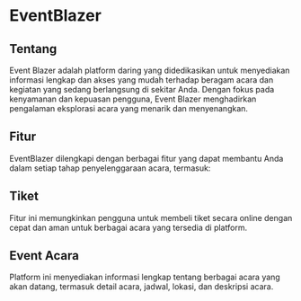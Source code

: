 # EventBlazer

## Tentang

Event Blazer adalah platform daring yang didedikasikan untuk menyediakan informasi lengkap dan akses yang mudah terhadap beragam acara dan kegiatan yang sedang berlangsung di sekitar Anda. Dengan fokus pada kenyamanan dan kepuasan pengguna, Event Blazer menghadirkan pengalaman eksplorasi acara yang menarik dan menyenangkan.

## Fitur

EventBlazer dilengkapi dengan berbagai fitur yang dapat membantu Anda dalam setiap tahap penyelenggaraan acara, termasuk:

## Tiket
Fitur ini memungkinkan pengguna untuk membeli tiket secara online dengan cepat dan aman untuk berbagai acara yang tersedia di platform.

## Event Acara
Platform ini menyediakan informasi lengkap tentang berbagai acara yang akan datang, termasuk detail acara, jadwal, lokasi, dan deskripsi acara.
